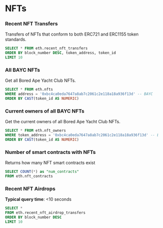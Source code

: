 # NFTs

### Recent NFT Transfers

Transfers of NFTs that conform to both ERC721 and ERC1155 token standards.

```sql
SELECT * FROM eth.recent_nft_transfers
ORDER BY block_number DESC, token_address, token_id
LIMIT 10
```

### All BAYC NFTs

Get all Bored Ape Yacht Club NFTs.

```sql
SELECT * FROM eth.nfts
WHERE address = '0xbc4ca0eda7647a8ab7c2061c2e118a18a936f13d' -- BAYC
ORDER BY CAST(token_id AS NUMERIC)
```

### Current owners of all BAYC NFTs

Get the current owners of all Bored Ape Yacht Club NFTs.

```sql
SELECT * FROM eth.nft_owners
WHERE token_address = '0xbc4ca0eda7647a8ab7c2061c2e118a18a936f13d' -- BAYC
ORDER BY CAST(token_id AS NUMERIC)
```

### Number of smart contracts with NFTs

Returns how many NFT smart contracts exist

```sql
SELECT COUNT(*) as "num_contracts"
FROM eth.nft_contracts
```

### Recent NFT Airdrops

**Typical query time**: <10 seconds

```sql
SELECT * 
FROM eth.recent_nft_airdrop_transfers 
ORDER BY block_number DESC
LIMIT 10
```
